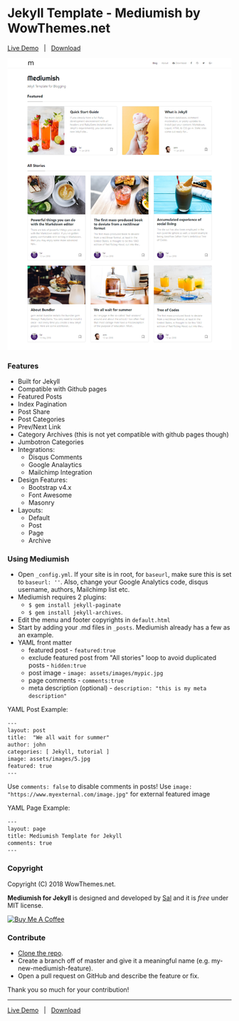 # Jekyll Template - Mediumish by WowThemes.net

[Live Demo](https://wowthemesnet.github.io/mediumish-theme-jekyll/) &nbsp; | &nbsp; [Download](https://github.com/wowthemesnet/mediumish-theme-jekyll/archive/master.zip)

![mediumish](assets/images/mediumish-jekyll-template.png)

### Features

- Built for Jekyll
- Compatible with Github pages
- Featured Posts
- Index Pagination
- Post Share
- Post Categories
- Prev/Next Link
- Category Archives (this is not yet compatible with github pages though)
- Jumbotron Categories
- Integrations:
    - Disqus Comments
    - Google Analaytics
    - Mailchimp Integration
- Design Features:
    - Bootstrap v4.x
    - Font Awesome
    - Masonry
- Layouts:
    - Default
    - Post
    - Page
    - Archive
    
### Using Mediumish

- Open `_config.yml`. If your site is in root, for `baseurl`, make sure this is set to `baseurl: ''`. Also, change your Google Analytics code, disqus username, authors, Mailchimp list etc.
- Mediumish requires 2 plugins: 
    - `$ gem install jekyll-paginate`
    - `$ gem install jekyll-archives`.
- Edit the menu and footer copyrights in `default.html`
- Start by adding your .md files in `_posts`. Mediumish already has a few as an example. 
- YAML front matter
    - featured post - `featured:true`
    - exclude featured post from "All stories" loop to avoid duplicated posts - `hidden:true`
    - post image - `image: assets/images/mypic.jpg`
    - page comments - `comments:true`
    - meta description (optional) - `description: "this is my meta description"`
    
YAML Post Example:

```
---
layout: post
title:  "We all wait for summer"
author: john
categories: [ Jekyll, tutorial ]
image: assets/images/5.jpg
featured: true
---
```

Use `comments: false` to disable comments in posts!
Use `image: "https://www.myexternal.com/image.jpg"`  for external featured image
    
YAML Page Example:

```
---
layout: page
title: Mediumish Template for Jekyll
comments: true
---
```

### Copyright

Copyright (C) 2018 WowThemes.net.

**Mediumish for Jekyll** is designed and developed by [Sal](https://www.wowthemes.net) and it is *free* under MIT license. 

<a href="https://www.buymeacoffee.com/sal" target="_blank"><img src="https://www.buymeacoffee.com/assets/img/custom_images/orange_img.png" alt="Buy Me A Coffee" style="height: auto !important;width: auto !important;" ></a>

### Contribute

- [Clone the repo](https://github.com/wowthemesnet/mediumish-theme-jekyll).
- Create a branch off of master and give it a meaningful name (e.g. my-new-mediumish-feature).
- Open a pull request on GitHub and describe the feature or fix.

Thank you so much for your contribution!

-----------------

[Live Demo](https://wowthemesnet.github.io/mediumish-theme-jekyll/) &nbsp; | &nbsp; [Download](https://github.com/wowthemesnet/mediumish-theme-jekyll/archive/master.zip)
